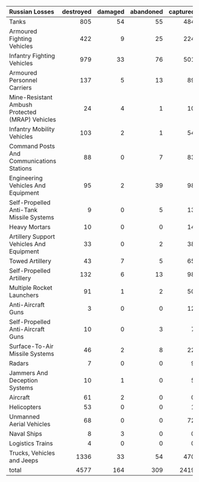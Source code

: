 | Russian Losses                                   |   destroyed |   damaged |   abandoned |   captured |   total |
|:-------------------------------------------------|------------:|----------:|------------:|-----------:|--------:|
| Tanks                                            |         805 |        54 |          55 |        484 |    1398 |
| Armoured Fighting Vehicles                       |         422 |         9 |          25 |        224 |     680 |
| Infantry Fighting Vehicles                       |         979 |        33 |          76 |        501 |    1589 |
| Armoured Personnel Carriers                      |         137 |         5 |          13 |         89 |     244 |
| Mine-Resistant Ambush Protected  (MRAP) Vehicles |          24 |         4 |           1 |         10 |      39 |
| Infantry Mobility Vehicles                       |         103 |         2 |           1 |         54 |     160 |
| Command Posts And Communications Stations        |          88 |         0 |           7 |         83 |     178 |
| Engineering Vehicles And Equipment               |          95 |         2 |          39 |         98 |     234 |
| Self-Propelled Anti-Tank Missile Systems         |           9 |         0 |           5 |         13 |      27 |
| Heavy Mortars                                    |          10 |         0 |           0 |         14 |      24 |
| Artillery Support Vehicles And Equipment         |          33 |         0 |           2 |         38 |      73 |
| Towed Artillery                                  |          43 |         7 |           5 |         65 |     120 |
| Self-Propelled Artillery                         |         132 |         6 |          13 |         98 |     249 |
| Multiple Rocket Launchers                        |          91 |         1 |           2 |         50 |     144 |
| Anti-Aircraft Guns                               |           3 |         0 |           0 |         12 |      15 |
| Self-Propelled Anti-Aircraft Guns                |          10 |         0 |           3 |          7 |      20 |
| Surface-To-Air Missile Systems                   |          46 |         2 |           8 |         22 |      78 |
| Radars                                           |           7 |         0 |           0 |          9 |      16 |
| Jammers And Deception Systems                    |          10 |         1 |           0 |          5 |      16 |
| Aircraft                                         |          61 |         2 |           0 |          0 |      63 |
| Helicopters                                      |          53 |         0 |           0 |          1 |      54 |
| Unmanned Aerial Vehicles                         |          68 |         0 |           0 |         72 |     140 |
| Naval Ships                                      |           8 |         3 |           0 |          0 |      11 |
| Logistics Trains                                 |           4 |         0 |           0 |          0 |       4 |
| Trucks, Vehicles and Jeeps                       |        1336 |        33 |          54 |        470 |    1893 |
| total                                            |        4577 |       164 |         309 |       2419 |    7469 |